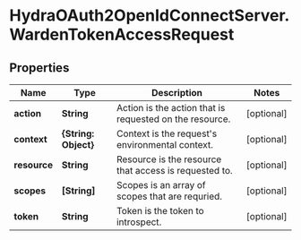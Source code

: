# HydraOAuth2OpenIdConnectServer.WardenTokenAccessRequest

## Properties
Name | Type | Description | Notes
------------ | ------------- | ------------- | -------------
**action** | **String** | Action is the action that is requested on the resource. | [optional] 
**context** | **{String: Object}** | Context is the request&#39;s environmental context. | [optional] 
**resource** | **String** | Resource is the resource that access is requested to. | [optional] 
**scopes** | **[String]** | Scopes is an array of scopes that are requried. | [optional] 
**token** | **String** | Token is the token to introspect. | [optional] 


